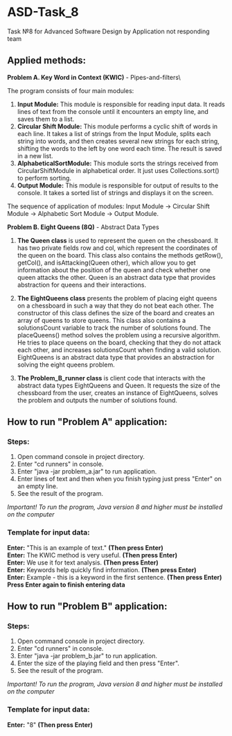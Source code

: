 # ASD-Task_8
Task №8 for Advanced Software Design by Application not responding team

## Applied methods: ##
**Problem A. Key Word in Context (KWIC)** - Pipes-and-filters\

The program consists of four main modules:
1. **Input Module:** This module is responsible for reading input data. It reads lines of text from the console until it encounters an empty line, and saves them to a list.
2. **Circular Shift Module:** This module performs a cyclic shift of words in each line. It takes a list of strings from the Input Module, splits each string into words, and then creates several new strings for each string, shifting the words to the left by one word each time. The result is saved in a new list.
3. **AlphabeticalSortModule:** This module sorts the strings received from CircularShiftModule in alphabetical order. It just uses Collections.sort() to perform sorting.
4. **Output Module:** This module is responsible for output of results to the console. It takes a sorted list of strings and displays it on the screen.

The sequence of application of modules: Input Module -> Circular Shift Module -> Alphabetic Sort Module -> Output Module.

**Problem B. Eight Queens (8Q)** - Abstract Data Types

1. **The Queen class** is used to represent the queen on the chessboard. It has two private fields row and col, which represent the coordinates of the queen on the board. This class also contains the methods getRow(), getCol(), and isAttacking(Queen other), which allow you to get information about the position of the queen and check whether one queen attacks the other.
Queen is an abstract data type that provides abstraction for queens and their interactions.


2. **The EightQueens class** presents the problem of placing eight queens on a chessboard in such a way that they do not beat each other.
The constructor of this class defines the size of the board and creates an array of queens to store queens. This class also contains a solutionsCount variable to track the number of solutions found.
The placeQueens() method solves the problem using a recursive algorithm. He tries to place queens on the board, checking that they do not attack each other, and increases solutionsCount when finding a valid solution.
EightQueens is an abstract data type that provides an abstraction for solving the eight queens problem.

3. **The Problem_B_runner class** is client code that interacts with the abstract data types EightQueens and Queen.
It requests the size of the chessboard from the user, creates an instance of EightQueens, solves the problem and outputs the number of solutions found.

## How to run "Problem A" application: ###

### Steps: ###
1. Open command console in project directory.
2. Enter "cd runners" in console.
3. Enter "java -jar problem_a.jar" to run application.
4. Enter lines of text and then when you finish typing just press "Enter" on an empty line.
5. See the result of the program.

*Important! To run the program, Java version 8 and higher must be installed on the computer*
### Template for input data: ###
**Enter:** "This is an example of text." **(Then press Enter)**\
**Enter:** The KWIC method is very useful. **(Then press Enter)**\
**Enter:** We use it for text analysis. **(Then press Enter)**\
**Enter:** Keywords help quickly find information. **(Then press Enter)**\
**Enter:** Example - this is a keyword in the first sentence. **(Then press Enter)**\
**Press Enter again to finish entering data**

## How to run "Problem B" application: ##

### Steps: ###
1. Open command console in project directory.
2. Enter "cd runners" in console.
3. Enter "java -jar problem_b.jar" to run application.
4. Enter the size of the playing field and then press "Enter".
5. See the result of the program.

*Important! To run the program, Java version 8 and higher must be installed on the computer*

### Template for input data: ###
**Enter:** "8" **(Then press Enter)**
